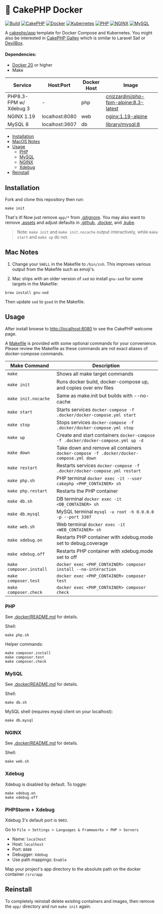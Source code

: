 # &#127856; CakePHP Docker

[![Build](https://github.com/cnizzardini/cakephp-docker/workflows/Build/badge.svg?branch=master)](https://github.com/cnizzardini/cakephp-docker/actions)
[![CakePHP](https://img.shields.io/badge/cakephp-5-red?logo=cakephp)](https://book.cakephp.org/5/en/index.html)
[![Docker](https://img.shields.io/badge/docker-ffffff.svg?logo=docker)](.docker)
[![Kubernetes](https://img.shields.io/badge/kubernetes-D3D3D3.svg?logo=kubernetes)](.kube)
[![PHP](https://img.shields.io/badge/php-8.3-8892BF.svg?logo=php)](https://hub.docker.com/_/php)
[![NGINX](https://img.shields.io/badge/nginx-1.19-009639.svg?logo=nginx)](https://hub.docker.com/_/nginx)
[![MySQL](https://img.shields.io/badge/mysql-8-00758F.svg?logo=mysql)](https://hub.docker.com/_/mysql)

A [cakephp/app](https://github.com/cakephp/app) template for Docker Compose and Kubernetes. You might also be
interested in [CakePHP Galley](https://gitlab.com/amayer5125/galley) which is similar to Laravel Sail
or [DevilBox](https://devilbox.readthedocs.io/en/latest/examples/setup-cakephp.html).

#### Dependencies:

- [Docker 20](https://docs.docker.com/engine/release-notes/) or higher
- Make

| Service                | Host:Port      | Docker Host | Image                                                                                        |
|------------------------|----------------|-------------|----------------------------------------------------------------------------------------------|
| PHP8.3-FPM w/ Xdebug 3 | -              | php         | [cnizzardini/php-fpm-alpine:8.3-latest](https://hub.docker.com/r/cnizzardini/php-fpm-alpine) |
| NGINX 1.19             | localhost:8080 | web         | [nginx:1.19-alpine](https://hub.docker.com/_/nginx)                                          |
| MySQL 8                | localhost:3607 | db          | [library/mysql:8](https://hub.docker.com/_/mysql)                                            |


- [Installation](#installation)
- [MacOS Notes](#mac-notes)
- [Usage](#usage)
  - [PHP](#php)
  - [MySQL](#mysql)
  - [NGINX](#nginx)
  - [Xdebug](#xdebug)
- [Reinstall](#reinstall)

## Installation

Fork and clone this repository then run:

```console
make init
```

That's it! Now just remove `app/*` from [.gitignore](.gitignore). You may also want to remove
[.assets](.assets) and adjust defaults in [.github](.github), [.docker](.docker), and [.kube](.kube).

> Note: `make init` and `make init.nocache` output interactively, while `make start` and `make up` do not.

## Mac Notes

1. Change your `SHELL` in the Makefile to `/bin/zsh`. This improves various output from the Makefile such as emoji's.

3. Mac ships with an older version of `sed` so install `gnu-sed` for some targets in the Makefile:

```console
brew install gnu-sed
```

Then update `sed` to `gsed` in the Makefile.

## Usage

After install browse to [http://localhost:8080](http://localhost:8080) to see the CakePHP welcome page.

A [Makefile](Makefile) is provided with some optional commands for your convenience. Please review the Makefile as
these commands are not exact aliases of docker-compose commands.

| Make Command            | Description                                                                             |
|-------------------------|-----------------------------------------------------------------------------------------|
| `make`                  | Shows all make target commands                                                          |
| `make init`             | Runs docker build, docker-compose up, and copies over env files                         |
| `make init.nocache`     | Same as make.init but builds with --no-cache                                            |
| `make start`            | Starts services `docker-compose -f .docker/docker-compose.yml start`                    |
| `make stop`             | Stops services `docker-compose -f .docker/docker-compose.yml stop`                      |
| `make up`               | Create and start containers `docker-compose -f .docker/docker-compose.yml up -d`        |
| `make down`             | Take down and remove all containers `docker-compose -f .docker/docker-compose.yml down` |
| `make restart`          | Restarts services `docker-compose -f .docker/docker-compose.yml restart`                |
| `make php.sh`           | PHP terminal `docker exec -it --user cakephp <PHP_CONTAINER> sh`                        |
| `make php.restart`      | Restarts the PHP container                                                              |
| `make db.sh`            | DB terminal `docker exec -it <DB_CONTAINER> sh`                                         |
| `make db.mysql`         | MySQL terminal `mysql -u root -h 0.0.0.0 -p --port 3307`                                |
| `make web.sh`           | Web terminal `docker exec -it <WEB_CONTAINER> sh`                                       |
| `make xdebug.on`        | Restarts PHP container with xdebug.mode set to debug,coverage                           |
| `make xdebug.off`       | Restarts PHP container with xdebug.mode set to off                                      |
| `make composer.install` | `docker exec <PHP_CONTAINER> composer install --no-interaction`                         |
| `make composer.test`    | `docker exec <PHP_CONTAINER> composer test`                                             |
| `make composer.check`   | `docker exec <PHP_CONTAINER> composer check`                                            |

### PHP

See [.docker/README.md](.docker/README.md) for details.

Shell:

```console
make php.sh
```

Helper commands:

```console
make composer.install
make composer.test
make composer.check
```

### MySQL

See [.docker/README.md](.docker/README.md) for details.

Shell:

```console
make db.sh
```

MySQL shell (requires mysql client on your localhost):

```console
make db.mysql
```

### NGINX

See [.docker/README.md](.docker/README.md) for details.

Shell:

```console
make web.sh
```

### Xdebug

Xdebug is disabled by default. To toggle:

```console
make xdebug.on
make xdebug.off
```

### PHPStorm + Xdebug

Xdebug 3's default port is `9003`.

Go to `File > Settings > Languages & Frameworks > PHP > Servers`

- Name: `localhost`
- Host: `localhost`
- Port: `8080`
- Debugger: `Xdebug`
- Use path mappings: `Enable`

Map your project's app directory to the absolute path on the docker container `/srv/app`

## Reinstall

To completely reinstall delete existing containers and images, then remove the `app/` directory and run `make init`
again.
